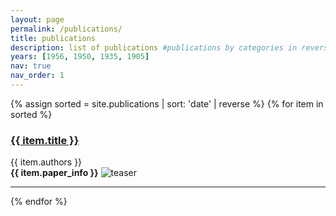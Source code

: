```yaml
---
layout: page
permalink: /publications/
title: publications
description: list of publications #publications by categories in reversed chronological order. generated by jekyll-scholar.
years: [1956, 1950, 1935, 1905]
nav: true
nav_order: 1
---
```


<!-- <div class="publications">
<!-- _pages/publications.md -->
<!-- <div class="publications">

{%- for y in page.years %}
  <h2 class="year">{{y}}</h2>
  {% bibliography -f papers -q @*[year={{y}}]* %}
{% endfor %}

</div> -->

{% assign sorted = site.publications | sort: 'date' | reverse %}
{% for item in sorted %}

<h3>
<a href="{{ item.url | relative_url }}">{{ item.title }}</a>
</h3>
{{ item.authors }} <br>
<b>{{ item.paper_info }}</b>
<img class="img-fluid rounded z-depth-1 tiny-shadow" src="{{ item.teaser }}" alt="teaser" title="teaser" data-zoomable/>

<hr>
{% endfor %}